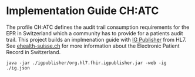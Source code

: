 # Implementation Guide CH:ATC

The profile CH:ATC defines the audit trail consumption requirements for the EPR in Switzerland which a community has to provide for a patients audit trail.
This project builds an implmenation guide with [IG Publisher](http://wiki.hl7.org/index.php?title=IG_Publisher_Documentation) from HL7. 
See [ehealth-suisse.ch](https://www.e-health-suisse.ch/startseite.html) for more information about the Electronic Patient Record in Switzerland.

```
java -jar ./igpublisher/org.hl7.fhir.igpublisher.jar -web -ig ./ig.json
```


